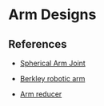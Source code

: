 # Arm Designs

## References

- [Spherical Arm Joint](https://www.youtube.com/watch?v=0sKqc5IwQQQ&list=TLPQMjYwMzIwMjNkJHD1SIw_aw&index=1&ab_channel=Skyentific)

- [Berkley robotic arm](https://berkeleyopenrobotics.github.io/)

- [Arm reducer](https://www.youtube.com/watch?v=utDagouxM5U&ab_channel=Skyentific)